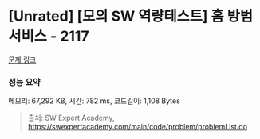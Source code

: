 # [Unrated] [모의 SW 역량테스트] 홈 방범 서비스 - 2117 

[문제 링크](https://swexpertacademy.com/main/code/problem/problemDetail.do?contestProbId=AV5V61LqAf8DFAWu) 

### 성능 요약

메모리: 67,292 KB, 시간: 782 ms, 코드길이: 1,108 Bytes



> 출처: SW Expert Academy, https://swexpertacademy.com/main/code/problem/problemList.do